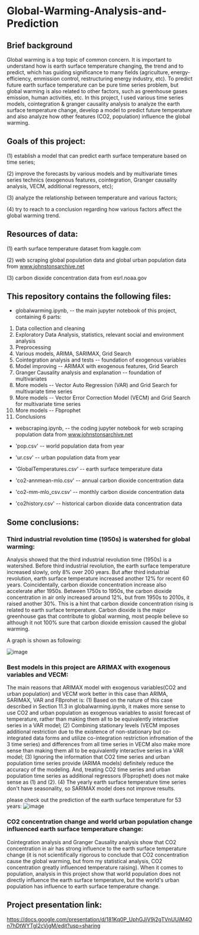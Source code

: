 # Global-Warming-Analysis-and-Prediction

## Brief background
Global warming is a top topic of common concern. It is important to understand how is earth surface temperature changing, the trend and to predict, which has guiding significance to many fields (agriculture, energy-efficiency, emmission control, restructuring energy industry, etc). To predict future earth surface temperature can be pure time series problem, but global warming is also related to other factors, such as greenhouse gases emission, human activities, etc. In this project, I used various time series models, cointegration & granger causality analysis to analyze the earth surface temperature change, develop a model to predict future temperature and also analyze how other features (CO2, population) influence the global warming.

## Goals of this project: 

(1) establish a model that can predict earth surface temperature based on time series;

(2) improve the forecasts by various models and by multivariate times series technics (exogenous features, cointegration, Granger causality analysis, VECM, additional regressors, etc); 

(3) analyze the relationship between temperature and various factors; 

(4) try to reach to a conclusion regarding how various factors affect the global warming trend.

## Resources of data:

(1) earth surface temperature dataset from kaggle.com

(2) web scraping global population data and global urban population data from www.johnstonsarchive.net

(3) carbon dioxide concentration data from esrl.noaa.gov  

## This repository contains the following files:

*  globalwarming.ipynb, -- the main jupyter notebook of this project, containing 6 parts: 
1. Data collection and cleaning
2. Exploratory Data Analysis, statistics, relevant social and environment analysis
3. Preprocessing
4. Various models, ARIMA, SARIMAX, Grid Search
5. Cointegration analysis and tests -- foundation of exogenous variables
6. Model improving -- ARIMAX with exogenous features, Grid Search
7. Granger Causality analysis and explanation -- foundation of multivariates
8. More models -- Vector Auto Regression (VAR) and Grid Search for multivariate time series
9. More models -- Vector Error Correction Model (VECM) and Grid Search for multivariate time series
10. More models -- Fbprophet
11. Conclusions

*  webscraping.ipynb, -- the coding jupyter notebook for web scraping population data from www.johnstonsarchive.net

*  'pop.csv' -- world population data from year

*  'ur.csv' -- urban population data from year

*  'GlobalTemperatures.csv'  -- earth surface temperature data

*  'co2-annmean-mlo.csv' -- annual carbon dioxide concentration data

*  'co2-mm-mlo_csv.csv' -- monthly carbon dioxide concentration data

*  'co2history.csv' -- historical carbon dioxide data concentration data


## Some conclusions: 

### Third industrial revolution time (1950s) is watershed for global warming:

Analysis showed that the third industrial revolution time (1950s) is a watershed. Before third industrial revolution, the earth surface temperature increased slowly, only 8% over 200 years. But after third industrial revolution, earth surface temperature increased another 12% for recent 60 years. Coincidentally, carbon dioxide concentration increase also accelerate after 1950s. Between 1750s to 1950s, the carbon dioxide concentration in air only increased around 12%, but from 1950s to 2010s, it raised another 30%. This is a hint that carbon dioxide concentration rising is related to earth surface temperature. Carbon dioxide is the major greenhouse gas that contribute to global warming, most people believe so although it not 100% sure that carbon dioxide emission caused the global warming. 

A graph is shown as following: 

![image](https://user-images.githubusercontent.com/64159084/89968826-e5c34580-dc22-11ea-8502-5909935cd723.png)

### Best models in this project are ARIMAX with exogenous variables and VECM:

The main reasons that ARIMAX model with exogenous variables(CO2 and urban population) and VECM work better in this case than ARIMA, SARIMAX, VAR and FBprohet is:
(1) Based on the nature of this case described in Section 11.3 in globalwarming.ipynb, it makes more sense to use CO2 and urban population as exogenous variables to assist forecast of temperature, rather than making them all to be equivalently interactive series in a VAR model;
(2) Combining stationary levels (VECM imposes additional restriction due to the existence of non-stationary but co-integrated data forms and utilize co-integration restriction infromation of the 3 time series) and differences from all time series in VECM also make more sense than making them all to be equivalently interactive series in a VAR model;
(3) Ignoring the information that CO2 time series and urban population time series provide (ARIMA models) definitely reduce the accuracy of the modeling. And, treating CO2 time series and urban population time series as additional regressors (Fbprophet) does not make sense as (1) and (2).
(4) The yearly earth surface temperature time series don't have seasonality, so SARIMAX model does not improve results.

please check out the prediction of the earth surface temperature for 53 years: 
![image](https://user-images.githubusercontent.com/64159084/91113211-004de380-e653-11ea-87d7-9d2a2970b6e8.png)

### CO2 concentration change and world urban population change influenced earth surface temperature change:

Cointegration analysis and Granger Causality analysis show that CO2 concentration in air has strong influence to the earth surface temperature change (it is not scientifically rigorous to conclude that CO2 concentration cause the global warming, but from my statistical analysis, CO2 concentration greatly influenced temperature raising). When it comes to population, analysis in this project show that world population does not directly influence the earth surface temperature, but the world's urban population has influence to earth surface temperature change.

## Project presentation link:

https://docs.google.com/presentation/d/181Kq0P_UphGJjV9j2gTVnUUjM4On7hDtWYTgI2cVjgM/edit?usp=sharing

